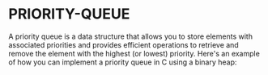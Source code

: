 # PRIORITY-QUEUE
A priority queue is a data structure that allows you to store elements with associated priorities and provides efficient operations to retrieve and remove the element with the highest (or lowest) priority. Here's an example of how you can implement a priority queue in C using a binary heap:
